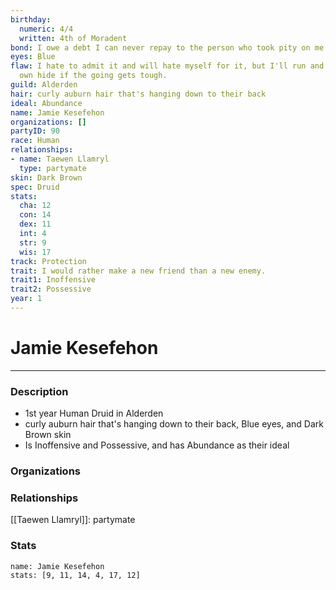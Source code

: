 ```yaml
---
birthday:
  numeric: 4/4
  written: 4th of Moradent
bond: I owe a debt I can never repay to the person who took pity on me.
eyes: Blue
flaw: I hate to admit it and will hate myself for it, but I'll run and preserve my
  own hide if the going gets tough.
guild: Alderden
hair: curly auburn hair that's hanging down to their back
ideal: Abundance
name: Jamie Kesefehon
organizations: []
partyID: 90
race: Human
relationships:
- name: Taewen Llamryl
  type: partymate
skin: Dark Brown
spec: Druid
stats:
  cha: 12
  con: 14
  dex: 11
  int: 4
  str: 9
  wis: 17
track: Protection
trait: I would rather make a new friend than a new enemy.
trait1: Inoffensive
trait2: Possessive
year: 1
---
```

# Jamie Kesefehon
---
### Description
- 1st year Human Druid in Alderden
- curly auburn hair that's hanging down to their back, Blue eyes, and Dark Brown skin
- Is Inoffensive and Possessive, and has Abundance as their ideal

### Organizations
### Relationships
[[Taewen Llamryl]]: partymate
### Stats
```statblock
name: Jamie Kesefehon
stats: [9, 11, 14, 4, 17, 12]
```